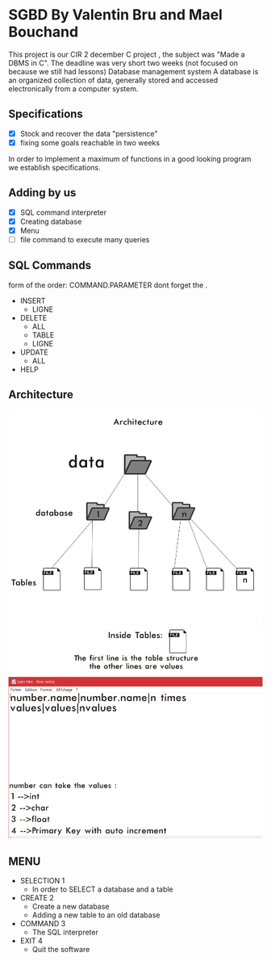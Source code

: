 # SGBD By Valentin Bru and Mael Bouchand
This project is our CIR 2 december C project , the subject was "Made a DBMS in C".
The deadline was very short two weeks (not focused on because we still had lessons)
Database management system
A database is an organized collection of data, generally stored and accessed electronically from a computer system.

## **Specifications**

- [x] Stock and recover the data "persistence"
- [x] fixing some goals reachable in two weeks 

In order to implement a maximum of functions in a good looking program we establish specifications.

## **Adding by us**

- [x] SQL command interpreter
- [x] Creating database
- [x] Menu
- [ ] file command to execute many queries 

## **SQL Commands**

form of the order: COMMAND.PARAMETER dont forget the . 

* INSERT 
  * LIGNE 
* DELETE 
  * ALL 
  * TABLE 
  * LIGNE 
* UPDATE 
  * ALL 
* HELP

## **Architecture**
![Architecture of database](/images/archit.png)
![Architecture of tables](/images/tables.png)

## **MENU**

* SELECTION 1 
  * In order to SELECT a database and a table
* CREATE 2
  * Create a new database
  * Adding a new table to an old database
* COMMAND 3
  * The SQL interpreter
* EXIT 4
  * Quit the software
